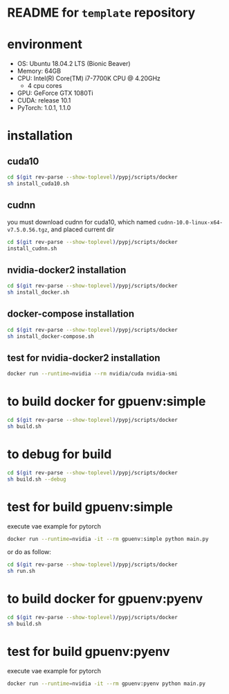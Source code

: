 # README for `template` repository

# environment

- OS: Ubuntu 18.04.2 LTS (Bionic Beaver)
- Memory: 64GB
- CPU: Intel(R) Core(TM) i7-7700K CPU @ 4.20GHz
    - 4 cpu cores
- GPU: GeForce GTX 1080Ti
- CUDA: release 10.1
- PyTorch: 1.0.1, 1.1.0


# installation

## cuda10
```bash
cd $(git rev-parse --show-toplevel)/pypj/scripts/docker
sh install_cuda10.sh
```

## cudnn
you must download cudnn for cuda10,
which named `cudnn-10.0-linux-x64-v7.5.0.56.tgz`,
and placed current dir
```bash
cd $(git rev-parse --show-toplevel)/pypj/scripts/docker
install_cudnn.sh
```


## nvidia-docker2 installation
```bash
cd $(git rev-parse --show-toplevel)/pypj/scripts/docker
sh install_docker.sh
```

## docker-compose installation
```bash
cd $(git rev-parse --show-toplevel)/pypj/scripts/docker
sh install_docker-compose.sh
```

## test for nvidia-docker2 installation
```bash
docker run --runtime=nvidia --rm nvidia/cuda nvidia-smi
```


# to build docker for gpuenv:simple

```bash
cd $(git rev-parse --show-toplevel)/pypj/scripts/docker
sh build.sh
```

# to debug for build
```bash
cd $(git rev-parse --show-toplevel)/pypj/scripts/docker
sh build.sh --debug
```

# test for build gpuenv:simple
execute vae example for pytorch
```bash
docker run --runtime=nvidia -it --rm gpuenv:simple python main.py
```

or do as follow:

```bash
cd $(git rev-parse --show-toplevel)/pypj/scripts/docker
sh run.sh
```

# to build docker for gpuenv:pyenv
```bash
cd $(git rev-parse --show-toplevel)/pypj/scripts/docker
sh build.sh
```

# test for build gpuenv:pyenv
execute vae example for pytorch
```bash
docker run --runtime=nvidia -it --rm gpuenv:pyenv python main.py
```
